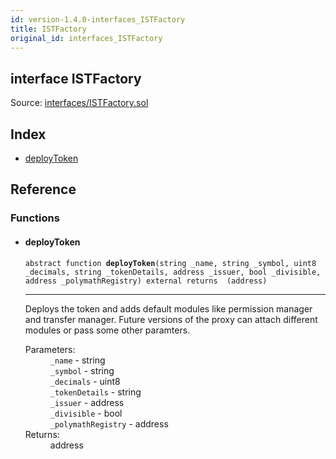 ```yaml
---
id: version-1.4.0-interfaces_ISTFactory
title: ISTFactory
original_id: interfaces_ISTFactory
---
```


<div class="contract-doc"><div class="contract"><h2 class="contract-header"><span class="contract-kind">interface</span> ISTFactory</h2><div class="source">Source: <a href="git+https://github.com/PolymathNetwork/polymath-core/blob/v1.4.0/contracts/interfaces/ISTFactory.sol" target="_blank">interfaces/ISTFactory.sol</a></div></div><div class="index"><h2>Index</h2><ul><li><a href="interfaces_ISTFactory.html#deployToken">deployToken</a></li></ul></div><div class="reference"><h2>Reference</h2><div class="functions"><h3>Functions</h3><ul><li><div class="item function"><span id="deployToken" class="anchor-marker"></span><h4 class="name">deployToken</h4><div class="body"><code class="signature"><span>abstract </span>function <strong>deployToken</strong><span>(string _name, string _symbol, uint8 _decimals, string _tokenDetails, address _issuer, bool _divisible, address _polymathRegistry) </span><span>external </span><span>returns  (address) </span></code><hr/><div class="description"><p>Deploys the token and adds default modules like permission manager and transfer manager. Future versions of the proxy can attach different modules or pass some other paramters.</p></div><dl><dt><span class="label-parameters">Parameters:</span></dt><dd><div><code>_name</code> - string</div><div><code>_symbol</code> - string</div><div><code>_decimals</code> - uint8</div><div><code>_tokenDetails</code> - string</div><div><code>_issuer</code> - address</div><div><code>_divisible</code> - bool</div><div><code>_polymathRegistry</code> - address</div></dd><dt><span class="label-return">Returns:</span></dt><dd>address</dd></dl></div></div></li></ul></div></div></div>
